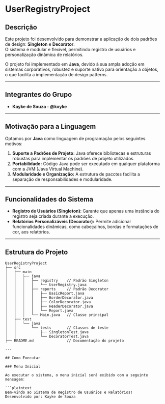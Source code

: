 # UserRegistryProject

## Descrição

Este projeto foi desenvolvido para demonstrar a aplicação de dois padrões de design: **Singleton** e **Decorator**.  
O sistema é modular e flexível, permitindo registro de usuários e personalização dinâmica de relatórios.  

O projeto foi implementado em **Java**, devido à sua ampla adoção em sistemas corporativos, robustez e suporte nativo para orientação a objetos, o que facilita a implementação de design patterns.

---

## Integrantes do Grupo

- **Kayke de Souza - @kxyke** 

---

## Motivação para a Linguagem

Optamos por **Java** como linguagem de programação pelos seguintes motivos:
1. **Suporte a Padrões de Projeto:** Java oferece bibliotecas e estruturas robustas para implementar os padrões de projeto utilizados.
2. **Portabilidade:** Código Java pode ser executado em qualquer plataforma com a JVM (Java Virtual Machine).
3. **Modularidade e Organização:** A estrutura de pacotes facilita a separação de responsabilidades e modularidade.

---

## Funcionalidades do Sistema

- **Registro de Usuários (Singleton):** Garante que apenas uma instância do registro seja criada durante a execução.
- **Relatórios Personalizáveis (Decorator):** Permite adicionar funcionalidades dinâmicas, como cabeçalhos, bordas e formatações de cor, aos relatórios.

---

## Estrutura do Projeto

```plaintext
UserRegistryProject
├── src
│   ├── main
│   │   ├── java
│   │   │   ├── registry    // Padrão Singleton
│   │   │   │   └── UserRegistry.java
│   │   │   ├── reports     // Padrão Decorator
│   │   │   │   ├── BasicReport.java
│   │   │   │   ├── BorderDecorator.java
│   │   │   │   ├── ColorDecorator.java
│   │   │   │   ├── HeaderDecorator.java
│   │   │   │   └── Report.java
│   │   │   └── Main.java   // Classe principal
│   ├── test
│   │   └── java
│   │       └── tests       // Classes de teste
│   │           ├── SingletonTest.java
│   │           └── DecoratorTest.java
├── README.md               // Documentação do projeto

---

## Como Executar

### Menu Inicial

Ao executar o sistema, o menu inicial será exibido com a seguinte mensagem:

```plaintext
Bem-vindo ao Sistema de Registro de Usuários e Relatórios!  
Desenvolvido por: Kayke de Souza
